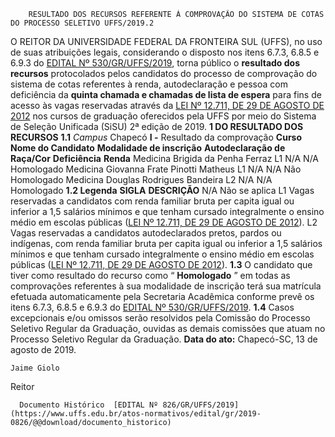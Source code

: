         RESULTADO DOS RECURSOS REFERENTE À COMPROVAÇÃO DO SISTEMA DE COTAS DO PROCESSO SELETIVO UFFS/2019.2  

 O REITOR DA UNIVERSIDADE FEDERAL DA FRONTEIRA SUL (UFFS), no uso de suas atribuições legais, considerando o disposto nos itens 6.7.3, 6.8.5 e 6.9.3 do [EDITAL Nº 530/GR/UFFS/2019](https://www.uffs.edu.br/atos-normativos/edital/gr/2019-0530), torna público o **resultado dos recursos** protocolados pelos candidatos do processo de comprovação do sistema de cotas referentes à renda, autodeclaração e pessoa com deficiência da  **quinta chamada e chamadas de lista de espera** para fins de acesso às vagas reservadas através da [LEI Nº 12.711, DE 29 DE AGOSTO DE 2012](http://www.planalto.gov.br/ccivil_03/_ato2011-2014/2012/lei/l12711.htm) nos cursos de graduação oferecidos pela UFFS por meio do Sistema de Seleção Unificada (SiSU) 2ª edição de 2019.  **1 DO RESULTADO DOS RECURSOS** **1.1**  *Campus*  Chapecó **I -**  Resultado da comprovação     **Curso**   **Nome do Candidato**   **Modalidade de inscrição**   **Autodeclaração de Raça/Cor**   **Deficiência**   **Renda**     Medicina   Brigida da Penha Ferraz   L1   N/A   N/A   Homologado     Medicina   Giovanna Frate Pinotti Matheus   L1   N/A   N/A   Não Homologado     Medicina   Douglas Rodrigues Bandeira   L2   N/A   N/A   Homologado     **1.2 Legenda**     **SIGLA**   **DESCRIÇÃO**     N/A   Não se aplica     L1   Vagas reservadas a candidatos com renda familiar bruta per capita igual ou inferior a 1,5 salários mínimos e que tenham cursado integralmente o ensino médio em escolas públicas ([LEI Nº 12.711, DE 29 DE AGOSTO DE 2012](http://www.planalto.gov.br/ccivil_03/_ato2011-2014/2012/lei/l12711.htm)).     L2   Vagas reservadas a candidatos autodeclarados pretos, pardos ou indígenas, com renda familiar bruta per capita igual ou inferior a 1,5 salários mínimos e que tenham cursado integralmente o ensino médio em escolas públicas ([LEI Nº 12.711, DE 29 DE AGOSTO DE 2012](http://www.planalto.gov.br/ccivil_03/_ato2011-2014/2012/lei/l12711.htm)).     **1.3**  O candidato que tiver como resultado do recurso como “ **Homologado** ” em todas as comprovações referentes à sua modalidade de inscrição terá sua matrícula efetuada automaticamente pela Secretaria Acadêmica conforme prevê os itens 6.7.3, 6.8.5 e 6.9.3 do [EDITAL Nº 530/GR/UFFS/2019](https://www.uffs.edu.br/atos-normativos/edital/gr/2019-0530). **1.4**  Casos excepcionais e/ou omissos serão resolvidos pela Comissão do Processo Seletivo Regular da Graduação, ouvidas as demais comissões que atuam no Processo Seletivo Regular da Graduação.        **Data do ato:** Chapecó-SC, 13 de agosto de 2019.   
 

    Jaime Giolo   
 Reitor 

      Documento Histórico  [EDITAL Nº 826/GR/UFFS/2019](https://www.uffs.edu.br/atos-normativos/edital/gr/2019-0826/@@download/documento_historico)     
      